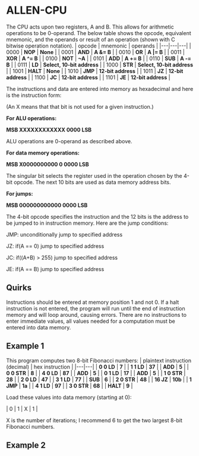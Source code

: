 # ALLEN-CPU
The CPU acts upon two registers, A and B. This allows for arithmetic operations to be 0-operand. The below table shows the opcode, equivalent mnemonic, and the operands or result of an operation (shown with C bitwise operation notation).
| opcode | mnemonic | operands |
|---|---|---|
| 0000 | **NOP** | **None** |
| 0001 | **AND** | **A &= B** |
| 0010 | **OR** | **A \|= B** |
| 0011 | **XOR** | **A ^= B** |
| 0100 | **NOT** | **~A** |
| 0101 | **ADD** | **A += B** |
| 0110 | **SUB** | **A -= B** |
| 0111 | **LD** | **Select, 10-bit address** |
| 1000 | **STR** | **Select, 10-bit address** |
| 1001 | **HALT** | **None** |
| 1010 | **JMP** | **12-bit address** |
| 1011 | **JZ** | **12-bit address** |
| 1100 | **JC** | **12-bit address** |
| 1101 | **JE** | **12-bit address** |

The instructions and data are entered into memory as hexadecimal and here is the instruction form:

(An X means that that bit is not used for a given instruction.)

**For ALU operations:**

**MSB XXXXXXXXXXXX 0000 LSB**

ALU operations are 0-operand as described above.

**For data memory operations:**

**MSB X0000000000 0 0000 LSB**

The singular bit selects the register used in the operation chosen by the 4-bit opcode. The next 10 bits are used as data memory address bits. 

**For jumps:**

**MSB 000000000000 0000 LSB**

The 4-bit opcode specifies the instruction and the 12 bits is the address to be jumped to in instruction memory. Here are the jump conditions:

JMP: unconditionally jump to specified address

JZ: if(A == 0) jump to specified address

JC: if((A+B) > 255) jump to specified address

JE: if(A == B) jump to specified address

## Quirks
Instructions should be entered at memory position 1 and not 0. If a halt instruction is not entered, the program will run until the end of instruction memory and will loop around, causing errors. There are no instructions to enter immediate values, all values needed for a computation must be entered into data memory.

## Example 1
This program computes two 8-bit Fibonacci numbers:
| plaintext instruction (decimal) | hex instruction |
|---|---|
| **0 0 LD** | **7** |
| **1 1 LD** | **37** |
| **ADD** | **5** |
| **0 0 STR** | **8** |
| **4 0 LD** | **87** |
| **ADD** | **5** |
| **0 1 LD** | **17** |
| **ADD** | **5** |
| **1 0 STR** | **28** |
| **2 0 LD** | **47** |
| **3 1 LD** | **77** |
| **SUB** | **6** |
| **2 0 STR** | **48** |
| **16 JZ** | **10b** |
| **1 JMP** | **1a** |
| **4 1 LD** | **97** |
| **3 0 STR** | **68** | 
| **HALT** | **9** |

Load these values into data memory (starting at 0):

| 0 | 1 | X | 1 |

X is the number of iterations; I recommend 6 to get the two largest 8-bit Fibonacci numbers.
## Example 2
